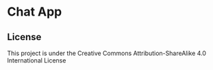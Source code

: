 # Chat App

## License
This project is under the Creative Commons Attribution-ShareAlike 4.0 International License